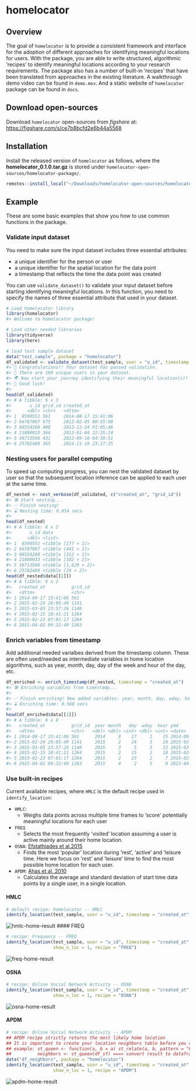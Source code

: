 
# homelocator

## Overview

The goal of `homelocator` is to provide a consistent framework and
interface for the adoption of different approaches for identifying
meaningful locations for users. With the package, you are able to write
structured, algorithmic ‘recipes’ to identify meaningful locations
according to your research requirements. The package also has a number
of built-in ‘recipes’ that have been translated from approaches in the
existing literature. A walkthrough demo video can be found in
`demo.mov`. And a static website of `homelocator` package can be found
in `docs`.

## Download open-sources

Download `homelocator` open-sources from *figshare* at:
<https://figshare.com/s/ce7b8bcfd2e6b44a5568>

## Installation

Install the released version of `homelocator` as follows, where the
**homelocator\_0.1.0.tar.gz** is stored under
`homelocator-open-sources/homelocator-package/`.

``` r
remotes::install_local("~/Downloads/homelocator-open-sources/homelocator-package/homelocator_0.1.0.tar.gz", dependencies = T)
```

## Example

These are some basic examples that show you how to use common functions
in the package.

### Validate input dataset

You need to make sure the input dataset includes three essential
attributes:

  - a unique identifier for the person or user
  - a unique identifier for the spatial location for the data point
  - a timestamp that reflects the time the data point was created

You can use `validate_dataset()` to validate your input dataset before
starting identifying meaningful locations. In this function, you need to
specify the names of three essential attribute that used in your
dataset.

``` r
# Load homelocator library
library(homelocator)
#> Welcome to homelocator package!
```

``` r
# Load other needed libraries
library(tidyverse)
library(here)
```

``` r
# load test sample dataset 
data("test_sample", package = "homelocator")
df_validated <- validate_dataset(test_sample, user = "u_id", timestamp = "created_at", location = "grid_id")
#> 🎉 Congratulations!! Your dataset has passed validation.
#> 👤 There are 100 unique users in your dataset.
#> 🌏 Now start your journey identifying their meaningful location(s)!
#> 👏 Good luck!
#> 
head(df_validated)
#> # A tibble: 6 x 3
#>       u_id grid_id created_at         
#>      <dbl> <chr>   <dttm>             
#> 1  8590551 561     2014-08-17 15:41:06
#> 2 66787067 975     2013-02-05 00:55:08
#> 3 88554268 480     2012-12-24 01:05:46
#> 4 21880033 364     2013-01-04 22:35:24
#> 5 36713566 431     2012-09-10 04:38:51
#> 6 25782489 365     2014-11-19 23:27:25
```

### Nesting users for parallel computing

To speed up computing progress, you can nest the validated dataset by
user so that the subsequent location inference can be applied to each
user at the same time.

``` r
df_nested <- nest_verbose(df_validated, c("created_at", "grid_id"))
#> 🛠 Start nesting...
#> ✅ Finish nesting!
#> ⌛ Nesting time: 0.054 secs
#> 
head(df_nested)
#> # A tibble: 6 x 2
#>       u_id data                
#>      <dbl> <list>              
#> 1  8590551 <tibble [177 × 2]>  
#> 2 66787067 <tibble [441 × 2]>  
#> 3 88554268 <tibble [312 × 2]>  
#> 4 21880033 <tibble [102 × 2]>  
#> 5 36713566 <tibble [1,629 × 2]>
#> 6 25782489 <tibble [24 × 2]>
head(df_nested$data[[1]])
#> # A tibble: 6 x 2
#>   created_at          grid_id
#>   <dttm>              <chr>  
#> 1 2014-08-17 15:41:06 561    
#> 2 2015-02-24 20:05:49 1141   
#> 3 2015-03-05 23:57:26 1140   
#> 4 2015-02-15 18:41:21 1264   
#> 5 2015-02-23 07:01:17 1264   
#> 6 2015-04-02 09:32:49 1263
```

### Enrich variables from timestamp

Add additional needed varialbes derived from the timestamp column. These
are often used/needed as intermediate variables in home location
algorithms, such as year, month, day, day of the week and hour of the
day, etc.

``` r
df_enriched <- enrich_timestamp(df_nested, timestamp = "created_at")
#> 🛠 Enriching variables from timestamp...
#> 
#> ✅ Finish enriching! New added variables: year, month, day, wday, hour, ymd.
#> ⌛ Enriching time: 0.568 secs
#> 
head(df_enriched$data[[1]])
#> # A tibble: 6 x 8
#>   created_at          grid_id  year month   day  wday  hour ymd       
#>   <dttm>              <chr>   <dbl> <dbl> <int> <dbl> <int> <date>    
#> 1 2014-08-17 15:41:06 561      2014     8    17     1    15 2014-08-17
#> 2 2015-02-24 20:05:49 1141     2015     2    24     3    20 2015-02-25
#> 3 2015-03-05 23:57:26 1140     2015     3     5     5    23 2015-03-06
#> 4 2015-02-15 18:41:21 1264     2015     2    15     1    18 2015-02-16
#> 5 2015-02-23 07:01:17 1264     2015     2    23     2     7 2015-02-23
#> 6 2015-04-02 09:32:49 1263     2015     4     2     5     9 2015-04-02
```

### Use built-in recipes

Current available recipes, where `HMLC` is the default recipe used in
`identify_location`:

  - `HMLC`:
      - Weighs data points across multiple time frames to ‘score’
        potentially meaningful locations for each user
  - `FREQ`
      - Selects the most frequently ‘visited’ location assuming a user
        is active mainly around their home location.
  - `OSNA`: [Efstathiades et
    al.2015](https://www.researchgate.net/publication/279884727_Identification_of_Key_Locations_based_on_Online_Social_Network_Activity)
      - Finds the most ‘popular’ location during ‘rest’, ‘active’ and
        ‘leisure time. Here we focus on ’rest’ and ‘leisure’ time to
        find the most possible home location for each user.
  - `APDM`: [Ahas et
    al. 2010](https://www.researchgate.net/publication/233197970_Using_Mobile_Positioning_Data_to_Model_Locations_Meaningful_to_Users_of_Mobile_Phones)
      - Calculates the average and standard deviation of start time data
        points by a single user, in a single location.

#### HMLC

``` r
# default recipe: homelocator -- HMLC
identify_location(test_sample, user = "u_id", timestamp = "created_at", location = "grid_id", show_n_loc = 1, recipe = "HMLC")
```

![hmlc-home-result](data/pic/sample-result-hmlc.png) \#\#\#\# FREQ

``` r
# recipe: Frequency -- FREQ
identify_location(test_sample, user = "u_id", timestamp = "created_at", location = "grid_id", 
                  show_n_loc = 1, recipe = "FREQ")
```

![freq-home-result](data/pic/sample-result-freq.png)

#### OSNA

``` r
# recipe: Online Social Network Activity -- OSNA
identify_location(test_sample, user = "u_id", timestamp = "created_at", location = "grid_id", 
                  show_n_loc = 1, recipe = "OSNA")
```

![osna-home-result](data/pic/sample-result-osna.png)

#### APDM

``` r
# recipe: Online Social Network Activity -- APDM
## APDM recipe strictly returns the most likely home location
## It is important to create your location neighbors table before you use the recipe!!
## example: st_queen <- function(a, b = a) st_relate(a, b, pattern = "F***T****")
##          neighbors <- st_queen(df_sf) ===> convert result to dataframe 
data("df_neighbors", package = "homelocator")
identify_location(test_sample, user = "u_id", timestamp = "created_at", location = "grid_id", 
                  show_n_loc = 1, recipe = "APDM")
```

![apdm-home-result](data/pic/sample-result-apdm.png)
